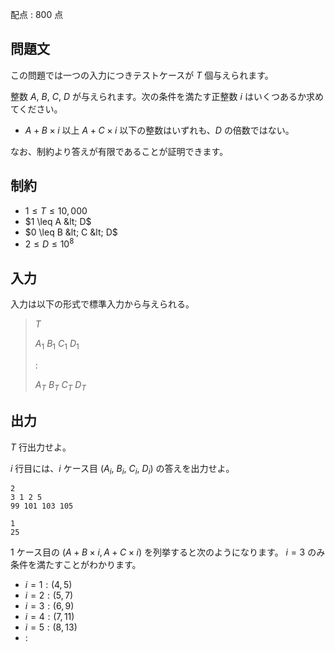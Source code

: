 配点 : $800$ 点

## 問題文

この問題では一つの入力につきテストケースが $T$ 個与えられます。

整数 $A$, $B$, $C$, $D$ が与えられます。次の条件を満たす正整数 $i$ はいくつあるか求めてください。

- $A + B \times i$ 以上 $A + C \times i$ 以下の整数はいずれも、$D$ の倍数ではない。

なお、制約より答えが有限であることが証明できます。

## 制約

- $1 \leq T \leq 10{,}000$
- $1 \leq A &lt; D$
- $0 \leq B &lt; C &lt; D$
- $2 \leq D \leq 10^8$

## 入力

入力は以下の形式で標準入力から与えられる。

> $T$
> 
> $A_1$ $B_1$ $C_1$ $D_1$
> 
> $:$
> 
> $A_T$ $B_T$ $C_T$ $D_T$

## 出力

$T$ 行出力せよ。

$i$ 行目には、$i$ ケース目 ($A_i$, $B_i$, $C_i$, $D_i$) の答えを出力せよ。

```input1
2
3 1 2 5
99 101 103 105
```

```output1
1
25
```

$1$ ケース目の $(A + B \times i, A + C \times i)$ を列挙すると次のようになります。 $i = 3$ のみ条件を満たすことがわかります。

- $i = 1: (4, 5)$
- $i = 2: (5, 7)$
- $i = 3: (6, 9)$
- $i = 4: (7, 11)$
- $i = 5: (8, 13)$
- :